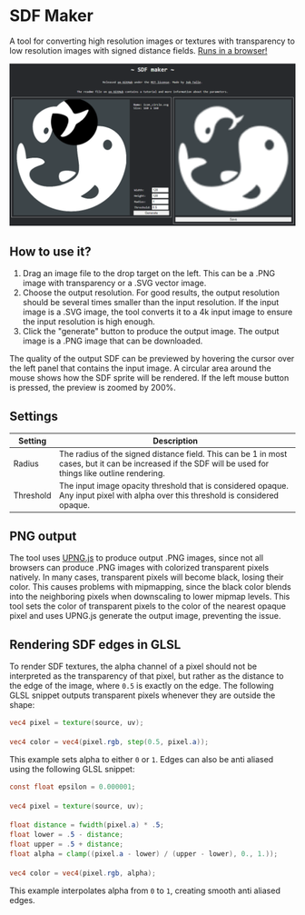 # SDF Maker
A tool for converting high resolution images or textures with transparency to low resolution images with signed distance fields.
[Runs in a browser!](https://jobtalle.com/SDFMaker)

![Preview](preview.png)

## How to use it?

1. Drag an image file to the drop target on the left. This can be a .PNG image with transparency or a .SVG vector image.
2. Choose the output resolution. For good results, the output resolution should be several times smaller than the input resolution. If the input image is a .SVG image, the tool converts it to a 4k input image to ensure the input resolution is high enough.
3. Click the "generate" button to produce the output image. The output image is a .PNG image that can be downloaded.

The quality of the output SDF can be previewed by hovering the cursor over the left panel that contains the input image. A circular area around the mouse shows how the SDF sprite will be rendered. If the left mouse button is pressed, the preview is zoomed by 200%.

## Settings

|Setting|Description|
|---|---|
|Radius|The radius of the signed distance field. This can be 1 in most cases, but it can be increased if the SDF will be used for things like outline rendering.|
|Threshold|The input image opacity threshold that is considered opaque. Any input pixel with alpha over this threshold is considered opaque.|

## PNG output

The tool uses [UPNG.js](https://github.com/photopea/UPNG.js/) to produce output .PNG images, since not all browsers can produce .PNG images with colorized transparent pixels natively. In many cases, transparent pixels will become black, losing their color. This causes problems with mipmapping, since the black color blends into the neighboring pixels when downscaling to lower mipmap levels. This tool sets the color of transparent pixels to the color of the nearest opaque pixel and uses UPNG.js generate the output image, preventing the issue.

## Rendering SDF edges in GLSL

To render SDF textures, the alpha channel of a pixel should not be interpreted as the transparency of that pixel, but rather as the distance to the edge of the image, where `0.5` is exactly on the edge. The following GLSL snippet outputs transparent pixels whenever they are outside the shape:

``` glsl
vec4 pixel = texture(source, uv);

vec4 color = vec4(pixel.rgb, step(0.5, pixel.a));
```

This example sets alpha to either `0` or `1`. Edges can also be anti aliased using the following GLSL snippet:

``` glsl
const float epsilon = 0.000001;

vec4 pixel = texture(source, uv);

float distance = fwidth(pixel.a) * .5;
float lower = .5 - distance;
float upper = .5 + distance;
float alpha = clamp((pixel.a - lower) / (upper - lower), 0., 1.));

vec4 color = vec4(pixel.rgb, alpha);
```

This example interpolates alpha from `0` to `1`, creating smooth anti aliased edges.